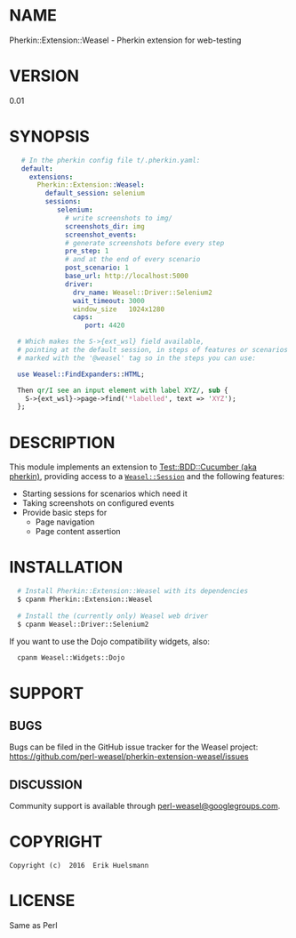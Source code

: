 
# NAME

Pherkin::Extension::Weasel - Pherkin extension for web-testing

# VERSION

0.01

# SYNOPSIS

```yaml
   # In the pherkin config file t/.pherkin.yaml:
   default:
     extensions:
       Pherkin::Extension::Weasel:
         default_session: selenium
         sessions:
            selenium:
              # write screenshots to img/
              screenshots_dir: img
              screenshot_events:
              # generate screenshots before every step 
              pre_step: 1
              # and at the end of every scenario
              post_scenario: 1
              base_url: http://localhost:5000
              driver:
                drv_name: Weasel::Driver::Selenium2
                wait_timeout: 3000
                window_size   1024x1280
                caps:
                   port: 4420
```

```perl
  # Which makes the S->{ext_wsl} field available,
  # pointing at the default session, in steps of features or scenarios
  # marked with the '@weasel' tag so in the steps you can use:

  use Weasel::FindExpanders::HTML;

  Then qr/I see an input element with label XYZ/, sub {
    S->{ext_wsl}->page->find('*labelled', text => 'XYZ');
  };
```
# DESCRIPTION

This module implements an extension to [Test::BDD::Cucumber 
(aka pherkin)](https://github.com/pjlsergeant/test-bdd-cucumber-perl),
providing access to a
[`Weasel::Session`](https://github.com/perl-weasel/weasel/) and the
following features:

  * Starting sessions for scenarios which need it
  * Taking screenshots on configured events
  * Provide basic steps for
    * Page navigation
    * Page content assertion

# INSTALLATION

```sh
  # Install Pherkin::Extension::Weasel with its dependencies
  $ cpanm Pherkin::Extension::Weasel
  
  # Install the (currently only) Weasel web driver
  $ cpanm Weasel::Driver::Selenium2
```

If you want to use the Dojo compatibility widgets, also:

```sh
  cpanm Weasel::Widgets::Dojo
```

# SUPPORT

## BUGS

Bugs can be filed in the GitHub issue tracker for the Weasel project:
 https://github.com/perl-weasel/pherkin-extension-weasel/issues

## DISCUSSION

Community support is available through
[perl-weasel@googlegroups.com](mailto:perl-weasel@googlegroups.com).

# COPYRIGHT

```
Copyright (c)  2016  Erik Huelsmann
```

# LICENSE

Same as Perl
